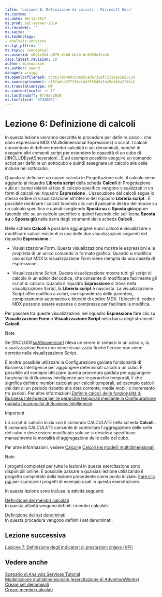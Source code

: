 ```yaml
---
title: 'Lezione 6: Definizione di calcoli | Microsoft Docs'
ms.custom: ''
ms.date: 06/13/2017
ms.prod: sql-server-2014
ms.reviewer: ''
ms.suite: ''
ms.technology:
- analysis-services
ms.tgt_pltfrm: ''
ms.topic: conceptual
ms.assetid: e0a1e354-e879-4eb8-bb2b-6c3809e32cb6
caps.latest.revision: 18
author: minewiskan
ms.author: owend
manager: craigg
ms.openlocfilehash: dcc6179b4a0cc0a5b5ade735ef7272d265e35c24
ms.sourcegitcommit: c18fadce27f330e1d4f36549414e5c84ba2f46c2
ms.translationtype: MT
ms.contentlocale: it-IT
ms.lasthandoff: 07/02/2018
ms.locfileid: "37326661"
---
```

# <a name="lesson-6-defining-calculations"></a>Lezione 6: Definizione di calcoli
  In questa lezione verranno descritte le procedure per definire calcoli, che sono espressioni MDX (Multidimensional Expressions) o script. I calcoli consentono di definire membri calcolati e set denominati, nonché di eseguire altri comandi script per estendere le capacità di un cubo di [!INCLUDE[ssASnoversion](../includes/ssasnoversion-md.md)] . È ad esempio possibile eseguire un comando script per definire un sottocubo e quindi assegnare un calcolo alle celle incluse nel sottocubo.  
  
 Quando si definisce un nuovo calcolo in Progettazione cubi, il calcolo viene aggiunto al riquadro **Libreria script** della scheda **Calcoli** di Progettazione cubi e i campi relativi al tipo di calcolo specifico vengono visualizzati in un form di calcoli nel riquadro **Espressione** . L'esecuzione dei calcoli segue lo stesso ordine di visualizzazione all'interno del riquadro **Libreria script** . È possibile riordinare i calcoli facendo clic con il pulsante destro del mouse su un calcolo specifico e quindi scegliendo **Sposta su** o **Sposta giù**oppure facendo clic su un calcolo specifico e quindi facendo clic sull'icona **Sposta su** o **Sposta giù** nella barra degli strumenti della scheda **Calcoli** .  
  
 Nella scheda **Calcoli** è possibile aggiungere nuovi calcoli e visualizzare o modificare calcoli esistenti in una delle due visualizzazioni seguenti del riquadro **Espressione** :  
  
-   Visualizzazione Form. Questa visualizzazione mostra le espressioni e le proprietà di un unico comando in formato grafico. Quando si modifica uno script MDX la visualizzazione Form viene riempita da una casella di espressione.  
  
-   Visualizzazione Script. Questa visualizzazione mostra tutti gli script di calcolo in un editor del codice, che consente di modificare facilmente gli script di calcolo. Quando il riquadro **Espressione** si trova nella visualizzazione Script, la **Libreria script** è nascosta. La visualizzazione Script offre codifica a colori, corrispondenza delle parentesi, completamento automatico e blocchi di codice MDX. I blocchi di codice MDX possono essere espanse o compresse per facilitare la modifica.  
  
 Per passare tra queste visualizzazioni nel riquadro **Espressione** fare clic su **Visualizzazione Form** o **Visualizzazione Script** nella barra degli strumenti **Calcoli** .  
  
> [!NOTE]  
>  Se [!INCLUDE[ssASnoversion](../includes/ssasnoversion-md.md)] rileva un errore di sintassi in un calcolo, la visualizzazione Form non viene visualizzata finché l'errore non viene corretto nella visualizzazione Script.  
  
 È inoltre possibile utilizzare la Configurazione guidata funzionalità di Business Intelligence per aggiungere determinati calcoli a un cubo. È possibile ad esempio utilizzare questa procedura guidata per aggiungere funzionalità di Business Intelligence per le gerarchie temporali, il che significa definire membri calcolati per calcoli temporali, ad esempio calcoli dei dati di un periodo rispetto alla data corrente, medie mobili o incremento tra periodi. Per altre informazioni [Definire calcoli delle funzionalità di Business Intelligence per le gerarchie temporali mediante la Configurazione guidata funzionalità di Business Intelligence](multidimensional-models/define-time-intelligence-calculations-using-the-business-intelligence-wizard.md).  
  
> [!IMPORTANT]  
>  Lo script di calcolo inizia con il comando CALCULATE nella scheda **Calcoli** . Il comando CALCULATE consente di controllare l'aggregazione delle celle del cubo e deve essere modificato solo se si desidera specificare manualmente la modalità di aggregazione delle celle del cubo.  
  
 Per altre informazioni, vedere [Calcoli](multidimensional-models-olap-logical-cube-objects/calculations.md)e [Calcoli nei modelli multidimensionali](multidimensional-models/calculations-in-multidimensional-models.md).  
  
> [!NOTE]  
>  I progetti completati per tutte le lezioni in questa esercitazione sono disponibili online. È possibile passare a qualsiasi lezione utilizzando il progetto completato della lezione precedente come punto iniziale. [Fare clic qui](http://go.microsoft.com/fwlink/?LinkID=221866) per scaricare i progetti di esempio usati in questa esercitazione.  
  
 In questa lezione sono incluse le attività seguenti:  
  
 [Definizione dei membri calcolati](../analysis-services/lesson-6-1-defining-calculated-members.md)  
 In questa attività vengono definiti i membri calcolati.  
  
 [Definizione dei set denominati](../analysis-services/lesson-6-2-defining-named-sets.md)  
 In questa procedura vengono definiti i set denominati.  
  
## <a name="next-lesson"></a>Lezione successiva  
 [Lezione 7: Definizione degli indicatori di prestazioni chiave &#40;KPI&#41;](../analysis-services/lesson-7-defining-key-performance-indicators-kpis.md)  
  
## <a name="see-also"></a>Vedere anche  
 [Scenario di Analysis Services Tutorial](../analysis-services/analysis-services-tutorial-scenario.md)   
 [Modellazione multidimensionale &#40;esercitazione di AdventureWorks&#41;](../analysis-services/multidimensional-modeling-adventure-works-tutorial.md)   
 [Creare set denominati](multidimensional-models/create-named-sets.md)   
 [Creare membri calcolati](multidimensional-models/create-calculated-members.md)  
  
  
